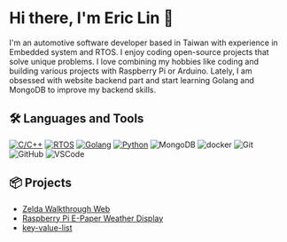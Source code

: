 # Hi there, I'm Eric Lin 👋

I'm an automotive software developer based in Taiwan with experience in Embedded system and RTOS. I enjoy coding open-source projects that solve unique problems. I love combining my hobbies like coding and building various projects with Raspberry Pi or Arduino. Lately, I am obsessed with website backend part and start learning Golang and MongoDB to improve my backend skills.

## 🛠️ Languages and Tools
[![C/C++](https://img.shields.io/badge/C/C++-green.svg)]()
[![RTOS](https://img.shields.io/badge/RTOS-red.svg)]()
[![Golang](https://img.shields.io/badge/Golang-blue.svg)]()
[![Python](https://img.shields.io/badge/Python-blue.svg)]()
![MongoDB](https://img.shields.io/badge/-MongoDB-3776AB?logo=mongoDB&logoColor=white)
![docker](https://img.shields.io/badge/-Docker-3776AB?logo=docker&logoColor=white)
![Git](https://img.shields.io/badge/-Git-F05032?logo=git&logoColor=white)
![GitHub](https://img.shields.io/badge/-GitHub-181717?logo=github&logoColor=white)
![VSCode](https://img.shields.io/badge/-VSCode-007ACC?logo=visual-studio-code&logoColor=white)

<!-- ## 📊 GitHub Stats -->

<!-- ![Eric Lin's GitHub Stats](https://github-readme-stats.vercel.app/api?username=ericlinsechs&show_icons=true&theme=radical) -->

## 📦 Projects

- [Zelda Walkthrough Web](https://github.com/ericlinsechs/zelda-walkthrough-web)
- [Raspberry Pi E-Paper Weather Display](https://github.com/ericlinsechs/rpi_e_paper_weather_display)
- [key-value-list](https://github.com/ericlinsechs/key-value-list)

<!-- ## 🌐 Connect with me -->

<!-- [![LinkedIn](https://img.shields.io/badge/LinkedIn-0077B5?style=flat-square&logo=linkedin&logoColor=white)](https://www.linkedin.com/in/your_username/) -->
